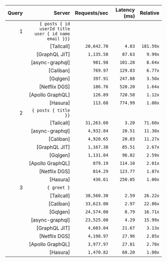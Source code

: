 <!-- PERFORMANCE_RESULTS_START -->

| Query | Server | Requests/sec | Latency (ms) | Relative |
|-------:|--------:|--------------:|--------------:|---------:|
| 1 | `{ posts { id userId title user { id name email }}}` |
|| [Tailcall] | `20,642.70` | `4.83` | `181.59x` |
|| [GraphQL JIT] | `1,135.58` | `87.63` | `9.99x` |
|| [async-graphql] | `981.98` | `101.28` | `8.64x` |
|| [Caliban] | `769.97` | `129.83` | `6.77x` |
|| [Gqlgen] | `397.91` | `247.88` | `3.50x` |
|| [Netflix DGS] | `186.76` | `520.20` | `1.64x` |
|| [Apollo GraphQL] | `126.89` | `720.58` | `1.12x` |
|| [Hasura] | `113.68` | `774.99` | `1.00x` |
| 2 | `{ posts { title }}` |
|| [Tailcall] | `31,263.60` | `3.20` | `71.60x` |
|| [async-graphql] | `4,932.84` | `20.51` | `11.30x` |
|| [Caliban] | `4,920.65` | `20.83` | `11.27x` |
|| [GraphQL JIT] | `1,167.38` | `85.51` | `2.67x` |
|| [Gqlgen] | `1,131.04` | `96.82` | `2.59x` |
|| [Apollo GraphQL] | `879.19` | `114.10` | `2.01x` |
|| [Netflix DGS] | `814.29` | `123.77` | `1.87x` |
|| [Hasura] | `436.61` | `250.05` | `1.00x` |
| 3 | `{ greet }` |
|| [Tailcall] | `38,560.30` | `2.59` | `26.22x` |
|| [Caliban] | `33,623.00` | `2.97` | `22.86x` |
|| [Gqlgen] | `24,574.00` | `8.79` | `16.71x` |
|| [async-graphql] | `23,525.00` | `4.29` | `15.99x` |
|| [GraphQL JIT] | `4,603.04` | `21.67` | `3.13x` |
|| [Netflix DGS] | `4,198.97` | `27.96` | `2.85x` |
|| [Apollo GraphQL] | `3,977.97` | `27.81` | `2.70x` |
|| [Hasura] | `1,470.82` | `68.20` | `1.00x` |

<!-- PERFORMANCE_RESULTS_END -->

